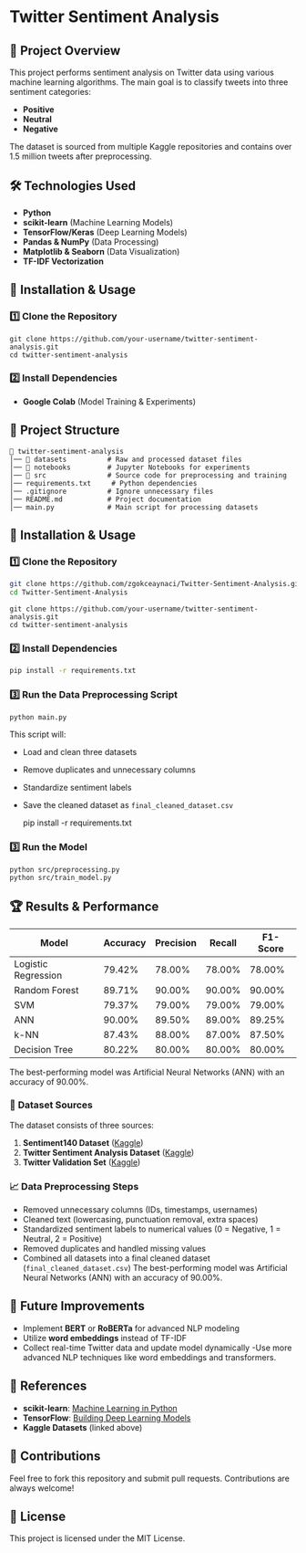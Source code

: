 # Twitter Sentiment Analysis

## 📌 Project Overview
This project performs sentiment analysis on Twitter data using various machine learning algorithms. The main goal is to classify tweets into three sentiment categories:

- **Positive**
- **Neutral**
- **Negative**

The dataset is sourced from multiple Kaggle repositories and contains over 1.5 million tweets after preprocessing.

## 🛠 Technologies Used
- **Python**
- **scikit-learn** (Machine Learning Models)
- **TensorFlow/Keras** (Deep Learning Models)
- **Pandas & NumPy** (Data Processing)
- **Matplotlib & Seaborn** (Data Visualization)
- **TF-IDF Vectorization**

## 🔧 Installation & Usage
### 1️⃣ Clone the Repository
    git clone https://github.com/your-username/twitter-sentiment-analysis.git
    cd twitter-sentiment-analysis
### 2️⃣ Install Dependencies

- **Google Colab** (Model Training & Experiments)

## 📂 Project Structure

```
📁 twitter-sentiment-analysis
│── 📂 datasets          # Raw and processed dataset files
│── 📂 notebooks         # Jupyter Notebooks for experiments
│── 📂 src               # Source code for preprocessing and training
│── requirements.txt     # Python dependencies
│── .gitignore          # Ignore unnecessary files
│── README.md           # Project documentation
│── main.py             # Main script for processing datasets
```

## 🔧 Installation & Usage

### 1️⃣ Clone the Repository

```bash
git clone https://github.com/zgokceaynaci/Twitter-Sentiment-Analysis.git
cd Twitter-Sentiment-Analysis
```

    git clone https://github.com/your-username/twitter-sentiment-analysis.git
    cd twitter-sentiment-analysis
### 2️⃣ Install Dependencies

```bash
pip install -r requirements.txt
```

### 3️⃣ Run the Data Preprocessing Script

```bash
python main.py
```

This script will:
- Load and clean three datasets
- Remove duplicates and unnecessary columns
- Standardize sentiment labels
- Save the cleaned dataset as `final_cleaned_dataset.csv`

    pip install -r requirements.txt
### 3️⃣ Run the Model
    python src/preprocessing.py
    python src/train_model.py
## 🏆 Results & Performance

| Model               | Accuracy | Precision | Recall | F1-Score |
| ------------------- | -------- | --------- | ------ | -------- |
| Logistic Regression | 79.42%   | 78.00%    | 78.00% | 78.00%   |
| Random Forest       | 89.71%   | 90.00%    | 90.00% | 90.00%   |
| SVM                 | 79.37%   | 79.00%    | 79.00% | 79.00%   |
| ANN                 | 90.00%   | 89.50%    | 89.00% | 89.25%   |
| k-NN                | 87.43%   | 88.00%    | 87.00% | 87.50%   |
| Decision Tree       | 80.22%   | 80.00%    | 80.00% | 80.00%   |

The best-performing model was Artificial Neural Networks (ANN) with an accuracy of 90.00%.

### 📌 **Dataset Sources**

The dataset consists of three sources:

1. **Sentiment140 Dataset** ([Kaggle](https://www.kaggle.com/datasets/kazanova/sentiment140))
2. **Twitter Sentiment Analysis Dataset** ([Kaggle](https://www.kaggle.com/datasets/abdallahwagih/twitter-sentiment-analysis))
3. **Twitter Validation Set** ([Kaggle](https://www.kaggle.com/datasets/muhammadimran112233/eda-twitter-sentiment-analysis-using-nn))

### 📈 **Data Preprocessing Steps**
- Removed unnecessary columns (IDs, timestamps, usernames)
- Cleaned text (lowercasing, punctuation removal, extra spaces)
- Standardized sentiment labels to numerical values (0 = Negative, 1 = Neutral, 2 = Positive)
- Removed duplicates and handled missing values
- Combined all datasets into a final cleaned dataset (`final_cleaned_dataset.csv`)
The best-performing model was Artificial Neural Networks (ANN) with an accuracy of 90.00%.

## 🚀 Future Improvements
- Implement **BERT** or **RoBERTa** for advanced NLP modeling
- Utilize **word embeddings** instead of TF-IDF
- Collect real-time Twitter data and update model dynamically
-Use more advanced NLP techniques like word embeddings and transformers.

## 📢 References

- **scikit-learn**: [Machine Learning in Python](https://scikit-learn.org/stable/)
- **TensorFlow**: [Building Deep Learning Models](https://www.tensorflow.org/)
- **Kaggle Datasets** (linked above)

## 🤝 Contributions
Feel free to fork this repository and submit pull requests. Contributions are always welcome!

## 📜 License
This project is licensed under the MIT License.

